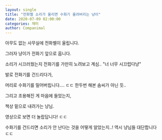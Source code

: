 ```yaml
---
layout: single
title: "전화벨 소리가 울리면 수화기 올려버리는 냥이"
date: 2020-07-09 02:00:00
categories: 재미
author: Companimal
---
```


아무도 없는 사무실에 전화벨이 울립니다.

그러자 냥이가 전화기 앞으로 옵니다.

소리가 시끄러웠는지 전화기를 가만히 노려보고 계심.. "너 너무 시끄럽다냥"

발로 전화기를 건드리다가,

머리로 수화기를 밀어버립니다.... ㄷㄷ 한두번 해본 솜씨가 아닌 듯..

그리고 조용해진 게 마음에 들었는지,

책상 밑으로 내려가는 냥님.

영상으로 보면 더 놀랍답니다! ㄷㄷ

수화기를 건드리면 소리가 안 난다는 것을 어떻게 알았는지..! 역시 냥님들 대단합니다 ㄷㄷ

